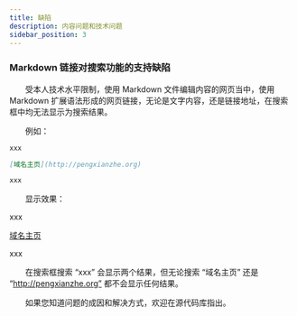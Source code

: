 ```yaml
---
title: 缺陷
description: 内容问题和技术问题
sidebar_position: 3
---
```


### Markdown 链接对搜索功能的支持缺陷

&#8195;&#8195;受本人技术水平限制，使用 Markdown 文件编辑内容的网页当中，使用 Markdown 扩展语法形成的网页链接，无论是文字内容，还是链接地址，在搜索框中均无法显示为搜索结果。

&#8195;&#8195;例如：

```markdown title="xxx.md"
xxx

[域名主页](http://pengxianzhe.org)

xxx
```

&#8195;&#8195;显示效果：

xxx

[域名主页](http://pengxianzhe.org)

xxx

&#8195;&#8195;在搜索框搜索 “xxx” 会显示两个结果，但无论搜索 “域名主页” 还是 “http://pengxianzhe.org” 都不会显示任何结果。

&#8195;&#8195;如果您知道问题的成因和解决方式，欢迎在源代码库指出。